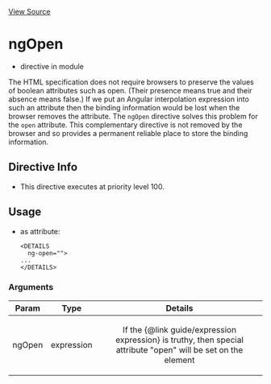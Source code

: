 

[View Source](http://github.com///tree/master/#L15979)



# ngOpen



* directive in module []()






The HTML specification does not require browsers to preserve the values of boolean attributes
such as open. (Their presence means true and their absence means false.)
If we put an Angular interpolation expression into such an attribute then the
binding information would be lost when the browser removes the attribute.
The `ngOpen` directive solves this problem for the `open` attribute.
This complementary directive is not removed by the browser and so provides
a permanent reliable place to store the binding information.








## Directive Info


* This directive executes at priority level 100.


## Usage



* as attribute:
    ```
    <DETAILS
      ng-open="">
    ...
    </DETAILS>
    ```




### Arguments

| Param | Type | Details |
| :--: | :--: | :--: |
| ngOpen | expression | <p>If the {@link guide/expression expression} is truthy, then special attribute &quot;open&quot; will be set on the element</p>  |




